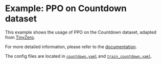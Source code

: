 # Example: PPO on Countdown dataset

This example shows the usage of PPO on the Countdown dataset, adapted from [TinyZero](https://github.com/Jiayi-Pan/TinyZero).

For more detailed information, please refer to the [documentation](../../docs/sphinx_doc/source/tutorial/example_reasoning_basic.md).

The config files are located in [`countdown.yaml`](countdown.yaml) and [`train_countdown.yaml`](train_countdown.yaml).
